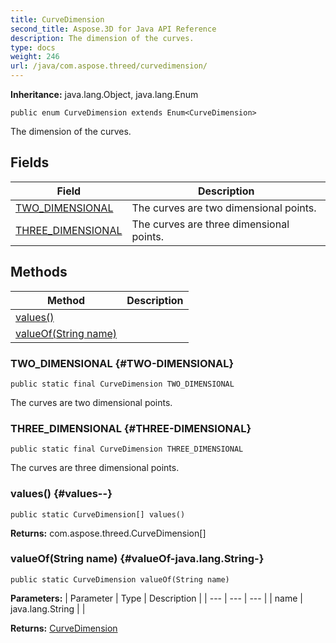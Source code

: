 ```yaml
---
title: CurveDimension
second_title: Aspose.3D for Java API Reference
description: The dimension of the curves.
type: docs
weight: 246
url: /java/com.aspose.threed/curvedimension/
---
```


**Inheritance:**
java.lang.Object, java.lang.Enum
```
public enum CurveDimension extends Enum<CurveDimension>
```

The dimension of the curves.
## Fields

| Field | Description |
| --- | --- |
| [TWO_DIMENSIONAL](#TWO-DIMENSIONAL) | The curves are two dimensional points. |
| [THREE_DIMENSIONAL](#THREE-DIMENSIONAL) | The curves are three dimensional points. |
## Methods

| Method | Description |
| --- | --- |
| [values()](#values--) |  |
| [valueOf(String name)](#valueOf-java.lang.String-) |  |
### TWO_DIMENSIONAL {#TWO-DIMENSIONAL}
```
public static final CurveDimension TWO_DIMENSIONAL
```


The curves are two dimensional points.

### THREE_DIMENSIONAL {#THREE-DIMENSIONAL}
```
public static final CurveDimension THREE_DIMENSIONAL
```


The curves are three dimensional points.

### values() {#values--}
```
public static CurveDimension[] values()
```




**Returns:**
com.aspose.threed.CurveDimension[]
### valueOf(String name) {#valueOf-java.lang.String-}
```
public static CurveDimension valueOf(String name)
```




**Parameters:**
| Parameter | Type | Description |
| --- | --- | --- |
| name | java.lang.String |  |

**Returns:**
[CurveDimension](../../com.aspose.threed/curvedimension)

